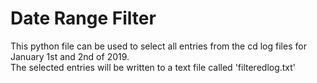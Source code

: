 # Date Range Filter
This python file can be used to select all entries from the cd log files for January 1st and 2nd of 2019.  
The selected entries will be written to a text file called 'filteredlog.txt'
